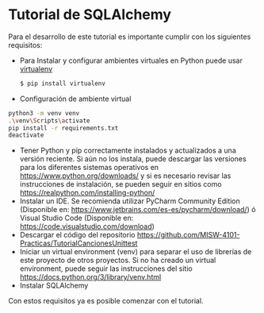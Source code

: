 # Tutorial de SQLAlchemy

Para el desarrollo de este tutorial es importante cumplir con los siguientes requisitos:

- Para Instalar y configurar ambientes virtuales en Python puede usar [virtualenv](https://virtualenv.pypa.io/en/latest/userguide.html)

  ```bash
  $ pip install virtualenv
  ```

- Configuración de ambiente virtual

```bash
python3 -m venv venv
.\venv\Scripts\activate
pip install -r requirements.txt
deactivate
```

- Tener Python y pip correctamente instalados y actualizados a una versión reciente. Si aún no los instala, puede descargar las versiones para los diferentes sistemas operativos en https://www.python.org/downloads/ y si es necesario revisar las instrucciones de instalación, se pueden seguir en sitios como https://realpython.com/installing-python/
- Instalar un IDE. Se recomienda utilizar PyCharm Community Edition (Disponible en: https://www.jetbrains.com/es-es/pycharm/download/) ó Visual Studio Code (Disponible en: https://code.visualstudio.com/download)
- Descargar el código del repositorio https://github.com/MISW-4101-Practicas/TutorialCancionesUnittest
- Iniciar un virtual environment (venv) para separar el uso de librerías de este proyecto de otros proyectos. Si no ha creado un virtual environment, puede seguir las instrucciones del sitio https://docs.python.org/3/library/venv.html
- Instalar SQLAlchemy

Con estos requisitos ya es posible comenzar con el tutorial.
